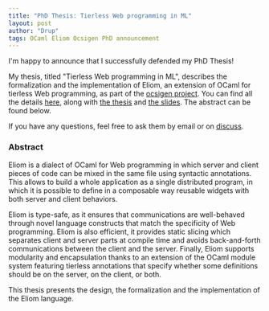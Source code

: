 ```yaml
---
title: "PhD Thesis: Tierless Web programming in ML"
layout: post
author: "Drup"
tags: OCaml Eliom Ocsigen PhD announcement
---
```


I'm happy to announce that I successfully defended my PhD Thesis!
<!--more-->

My thesis, titled "Tierless Web programming in ML", describes the
formalization and the implementation of Eliom,
an extension of OCaml for tierless Web programming,
as part of the [ocsigen project](https://ocsigen.org).
You can find all the details [here](https://www.irif.fr/~gradanne/phdthesis.html),
along with [the thesis](https://www.irif.fr/~gradanne/papers/phdthesis.pdf)
and [the slides](https://www.irif.fr/~gradanne/papers/talk_phdthesis.pdf). The
abstract can be found below.

If you have any questions, feel free to ask them by email or on
[discuss](https://discuss.ocaml.org/t/tierless-web-programming-in-ml/1125).

### Abstract

Eliom is a dialect of OCaml for Web programming in which server and client
pieces of code can be mixed in the same file using syntactic annotations. This allows to
build a whole application as a single distributed program, in which it is possible to define
in a composable way reusable widgets with both server and client behaviors.

Eliom is type-safe, as it ensures that communications are well-behaved through novel
language constructs that match the specificity of Web programming. Eliom is also
efficient, it provides static slicing which separates client and server parts at compile time
and avoids back-and-forth communications between the client and the server. Finally,
Eliom supports modularity and encapsulation thanks to an extension of the OCaml
module system featuring tierless annotations that specify whether some definitions should
be on the server, on the client, or both.

This thesis presents the design, the formalization and the implementation of the Eliom
language.

